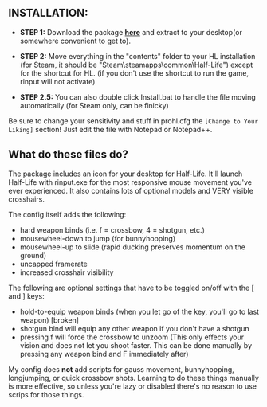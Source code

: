 ## INSTALLATION:

- **STEP 1:** Download the package **[here](https://github.com/Silquetoast/ProHL/releases/latest)** and extract to your desktop(or somewhere convenient to get to).

- **STEP 2:** Move everything in the "contents" folder to your HL installation (for Steam, it should be "Steam\steamapps\common\Half-Life\") except for the shortcut for HL. (if you don't use the shortcut to run the game, rinput will not activate)

- **STEP 2.5:** You can also double click Install.bat to handle the file moving automatically (for Steam only, can be finicky)

Be sure to change your sensitivity and stuff in prohl.cfg the `[Change to Your Liking]` section! Just edit the file with Notepad or Notepad++.


## What do these files do?

The package includes an icon for your desktop for Half-Life. It'll launch Half-Life with rinput.exe for the most responsive mouse movement you've ever experienced. It also contains lots of optional models and VERY visible crosshairs. 

The config itself adds the following:
 - hard weapon binds (i.e. f = crossbow, 4 = shotgun, etc.)
 - mousewheel-down to jump (for bunnyhopping)
 - mousewheel-up to slide (rapid ducking preserves momentum on the ground)
 - uncapped framerate
 - increased crosshair visibility
 
The following are optional settings that have to be toggled on/off with the [ and ] keys:
 - hold-to-equip weapon binds (when you let go of the key, you'll go to last weapon) [broken]
 - shotgun bind will equip any other weapon if you don't have a shotgun
 - pressing f will force the crossbow to unzoom (This only effects your vision and does not let you shoot faster. This can be done manually by pressing any weapon bind and F immediately after)

My config does **not** add scripts for gauss movement, bunnyhopping, longjumping, or quick crossbow shots. Learning to do these things manually is more effective, so unless you're lazy or disabled there's no reason to use scrips for those things.
